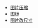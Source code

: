 - [图片压缩](https://docsmall.com/image-compress)
- [图标](https://www.iconfont.cn/)
- [图片改尺寸](https://docsmall.com/image-resize)
  